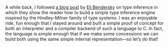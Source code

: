 A while back, I followed [a blog
post](https://eli.thegreenplace.net/2018/type-inference/) by
[Eli Bendersky](https://eli.thegreenplace.net) on type inference in which they
show the reader how to build a simple type inference engine inspired by the
Hindley-Milner family of type systems. I was an enjoyable ride, fun enough that
I stayed around and built a simple proof of concept for both an interpreter and
a compiler backend of such a language to C. In fact, the language is simple
enough that if we make some concessions we can build both using the same simple
internal representation—so let’s do that!

